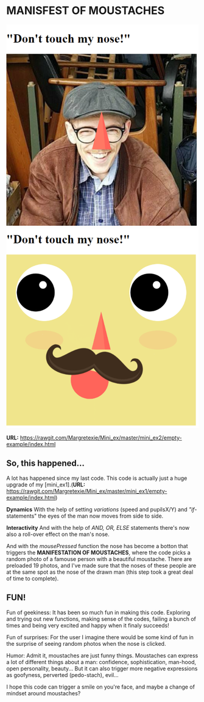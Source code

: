 # MANISFEST OF MOUSTACHES

![alt tekst](pic1.PNG)
![alt tekst](pic2.PNG)

**URL:** https://rawgit.com/Margretexie/Mini_ex/master/mini_ex2/empty-example/index.html

## So, this happened...
A lot has happened since my last code. This code is actually just a huge upgrade of my [mini_ex1].(**URL:** https://rawgit.com/Margretexie/Mini_ex/master/mini_ex1/empty-example/index.html)

**Dynamics**
With the help of setting *variations* (speed and pupilsX/Y) and *"if*-statements" the eyes of the man now moves from side to side. 


**Interactivity**
And with the help of *AND, OR, ELSE* statements there's now also a roll-over effect on the man's nose.

And with the *mousePressed* function the nose has become a botton that triggers the **MANIFESTATION OF MOUSTACHES**, where the code picks a random photo of a famouse person with a beautiful moustache. There are preloaded 19 photos, and I've made sure that the noses of these people are at the same spot as the nose of the drawn man (this step took a great deal of time to complete).

## FUN!
Fun of geekiness: It has been so much fun in making this code. Exploring and trying out new functions, making sense of the codes, failing  a bunch of times and being very excited and happy when it finaly succeeds!  

Fun of surprises: For the user I imagine there would be some kind of fun in the surprise of seeing random photos when the nose is clicked.

Humor: Admit it, moustaches are just funny things. Moustaches can express a lot of different things about a man: confidence, sophistication, man-hood, open personality, beauty... But it can also trigger more negative expressions as goofyness, perverted (pedo-stach), evil...

I hope this code can trigger a smile on you're face, and maybe a change of mindset around moustaches? 
